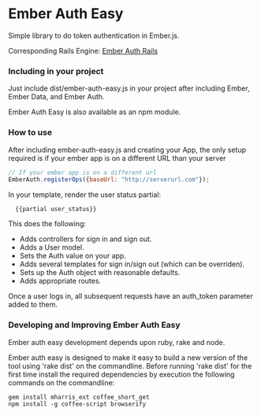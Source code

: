# Ember Auth Easy

Simple library to do token authentication in Ember.js. 

Corresponding Rails Engine: [Ember Auth Rails](https://github.com/mharris717/ember_auth_rails)

### Including in your project

Just include dist/ember-auth-easy.js in your project after including Ember, Ember Data, and Ember Auth.

Ember Auth Easy is also available as an npm module.

### How to use

After including ember-auth-easy.js and creating your App, the only setup required is if your ember app is on a different URL than your server

```javascript
// If your ember app is on a different url
EmberAuth.registerOps({baseUrl: "http://serverurl.com"});
```

In your template, render the user status partial:
```
  {{partial user_status}}
```

This does the following:
* Adds controllers for sign in and sign out.
* Adds a User model.
* Sets the Auth value on your app.
* Adds several templates for sign in/sign out (which can be overriden).
* Sets up the Auth object with reasonable defaults.
* Adds appropriate routes.

Once a user logs in, all subsequent requests have an auth_token parameter added to them.


### Developing and Improving Ember Auth Easy

Ember auth easy development depends upon ruby, rake and node.

Ember auth easy is designed to make it easy to build a new version of the tool
using 'rake dist' on the commandline. Before running 'rake dist' for the first
time install the required dependencies by execution the following commands
on the commandline:

```
gem install mharris_ext coffee_short_get
npm install -g coffee-script browserify
```
